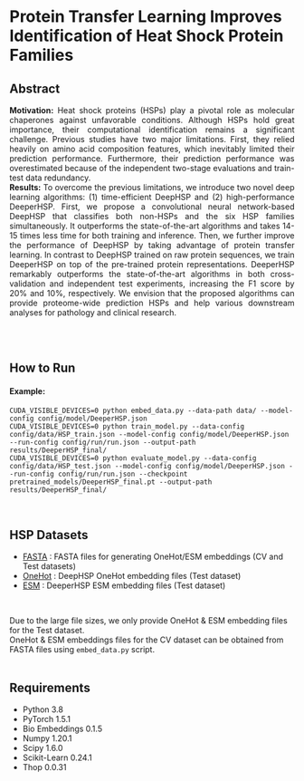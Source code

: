 # Protein Transfer Learning Improves Identification of Heat Shock Protein Families

## Abstract
<p style="text-align:justify">
<strong>Motivation:</strong> Heat shock proteins (HSPs) play a pivotal role as molecular chaperones against unfavorable conditions. Although HSPs hold great importance, their computational identification remains a significant challenge. Previous studies have two major limitations. First, they relied heavily on amino acid composition features, which inevitably limited their prediction performance. Furthermore, their prediction performance was overestimated because of the independent two-stage evaluations and train-test data redundancy.
<br/>
<strong>Results:</strong> To overcome the previous limitations, we introduce two novel deep learning algorithms: (1) time-efficient DeepHSP and (2) high-performance DeeperHSP. First, we propose a convolutional neural network-based DeepHSP that classifies both non-HSPs and the six HSP families simultaneously. It outperforms the state-of-the-art algorithms and takes 14-15 times less time for both training and inference. Then, we further improve the performance of DeepHSP by taking advantage of protein transfer learning. In contrast to DeepHSP trained on raw protein sequences, we train DeeperHSP on top of the pre-trained protein representations. DeeperHSP remarkably outperforms the state-of-the-art algorithms in both cross-validation and independent test experiments, increasing the F1 score by 20% and 10%, respectively. We envision that the proposed algorithms can provide proteome-wide prediction HSPs and help various downstream analyses for pathology and clinical research.
<br/><br/>
</p>
<br/>

## How to Run
#### Example:
```
CUDA_VISIBLE_DEVICES=0 python embed_data.py --data-path data/ --model-config config/model/DeeperHSP.json
CUDA_VISIBLE_DEVICES=0 python train_model.py --data-config config/data/HSP_train.json --model-config config/model/DeeperHSP.json --run-config config/run/run.json --output-path results/DeeperHSP_final/
CUDA_VISIBLE_DEVICES=0 python evaluate_model.py --data-config config/data/HSP_test.json --model-config config/model/DeeperHSP.json --run-config config/run/run.json --checkpoint pretrained_models/DeeperHSP_final.pt --output-path results/DeeperHSP_final/
```
<br/>

## HSP Datasets
- <a href="https://www.dropbox.com/s/pdsuxboaehx8sgg/FASTA.tar.gz?dl=0">FASTA</a> : 
  FASTA files for generating OneHot/ESM embeddings (CV and Test datasets)
- <a href="https://www.dropbox.com/s/mstmdig8mv3es5t/OneHot_test.tar.gz?dl=0">OneHot</a> :
  DeepHSP OneHot embedding files (Test dataset) 
- <a href="https://www.dropbox.com/s/zs8jvm6el5r4k12/ESM_test.tar.gz?dl=0">ESM</a> :
  DeeperHSP ESM embedding files (Test dataset)
<br/>
  
Due to the large file sizes, we only provide OneHot & ESM embedding files for the Test dataset.<br/>
OneHot & ESM embeddings files for the CV dataset can be obtained from FASTA files using <code>embed_data.py</code> script. <br/>
<br/>

## Requirements
- Python 3.8
- PyTorch 1.5.1
- Bio Embeddings 0.1.5
- Numpy 1.20.1
- Scipy 1.6.0
- Scikit-Learn 0.24.1
- Thop 0.0.31
<br/><br/><br/>
